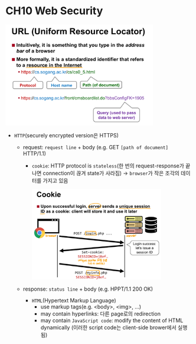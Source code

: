 # CH10 Web Security

<img src="./img/09_1.png" width=400>  

- `HTTP`(securely encrypted version은 HTTPS)
	- request: `request line` + body (e.g. GET `[path of document]` HTTP/1.1)
		- `cookie`: HTTP protocol is `stateless`(한 번의 request-response가 끝나면 connection이 끊겨 state가 사라짐) -> `browser`가 작은 조각의 데이터를 가지고 있음  

			<img src="./img/09_2.png" width=350>  

	- response: `status line` + body (e.g. HPPT/1.1 200 OK)
		- `HTML`(Hypertext Markup Language)
			- use markup tags(e.g. \<body>, \<img>, ...)
			- may contain hyperlinks: 다른 page로의 redirection
			- may contain `JavaScript code`: modify the content of HTML dynamically (이러한 script code는 client-side brower에서 실행됨)
